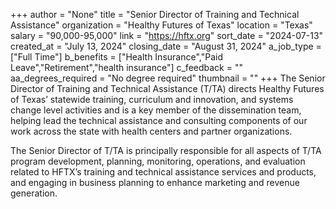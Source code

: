 +++
author = "None"
title = "Senior Director of Training and Technical Assistance"
organization = "Healthy Futures of Texas"
location = "Texas"
salary = "90,000-95,000"
link = "https://hftx.org"
sort_date = "2024-07-13"
created_at = "July 13, 2024"
closing_date = "August 31, 2024"
a_job_type = ["Full Time"]
b_benefits = ["Health Insurance","Paid Leave","Retirement","health insurance"]
c_feedback = ""
aa_degrees_required = "No degree required"
thumbnail = ""
+++
The Senior Director of Training and Technical Assistance (T/TA) directs Healthy Futures of Texas’ statewide training, curriculum and innovation, and  systems  change  level activities and is a key member of the dissemination team, helping lead the technical assistance and consulting components of our work across the state with health centers and partner organizations.

The Senior Director of T/TA is principally responsible for all aspects of T/TA program development, planning, monitoring, operations, and evaluation related to HFTX’s training and technical assistance services and products, and engaging in business planning to enhance marketing and revenue generation.
